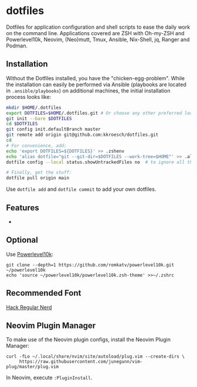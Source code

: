 # dotfiles

Dotfiles for application configuration and shell scripts to ease the daily work
on the command line. Applications covered are ZSH with Oh-my-ZSH and
Powerlevel10k, Neovim, (Neo)mutt, Tmux, Ansible, Nix-Shell, jq, Ranger and Podman.

## Installation

Without the Dotfiles installed, you have the "chicken-egg-problem". While the
installation can easily be performed via Ansible (playbooks are located in
`.ansible/playbooks`) on additional machines, the initial installation process
looks like:

```bash
mkdir $HOME/.dotfiles  
export DOTFILES=$HOME/.dotfiles.git # Or choose any other preferred location
git init --bare $DOTFILES
cd $DOTFILES
git config init.defaultBranch master
git remote add origin git@github.com:kkroesch/dotfiles.git
cd
# For convenience, add:
echo 'export DOTFILES=${DOTFILES}' >> .zshenv
echo 'alias dotfile="git --git-dir=$DOTFILES --work-tree=$HOME"' >> .alias
dotfile config --local status.showUntrackedFiles no  # to ignore all the other stuff in $HOME

# Finally, get the stuff:
dotfile pull origin main
```

Use `dotfile add` and `dotfile commit` to add your own dotfiles.

## Features

 - 

## Optional

Use [Powerlevel10k](https://github.com/romkatv/powerlevel10k):

```
git clone --depth=1 https://github.com/romkatv/powerlevel10k.git ~/powerlevel10k
echo 'source ~/powerlevel10k/powerlevel10k.zsh-theme' >>~/.zshrc
```

## Recommended Font

[Hack Regular Nerd](https://github.com/ryanoasis/nerd-fonts/blob/master/patched-fonts/Hack/Regular/complete/Hack%20Regular%20Nerd%20Font%20Complete.ttf)

## Neovim Plugin Manager 

To make use of the Neovim plugin configs, install the Neovim Plugin Manager:

```
curl -fLo ~/.local/share/nvim/site/autoload/plug.vim --create-dirs \
     https://raw.githubusercontent.com/junegunn/vim-plug/master/plug.vim 
```

In Neovim, execute `:PluginInstall`.



